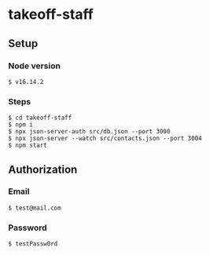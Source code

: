 # takeoff-staff
## Setup

### Node version

```
$ v16.14.2
```

### Steps

```
$ cd takeoff-staff
$ npm i
$ npx json-server-auth src/db.json --port 3000
$ npx json-server --watch src/contacts.json --port 3004
$ npm start
```
## Authorization

### Email

```
$ test@mail.com
```

### Password

```
$ testPassw0rd
```
